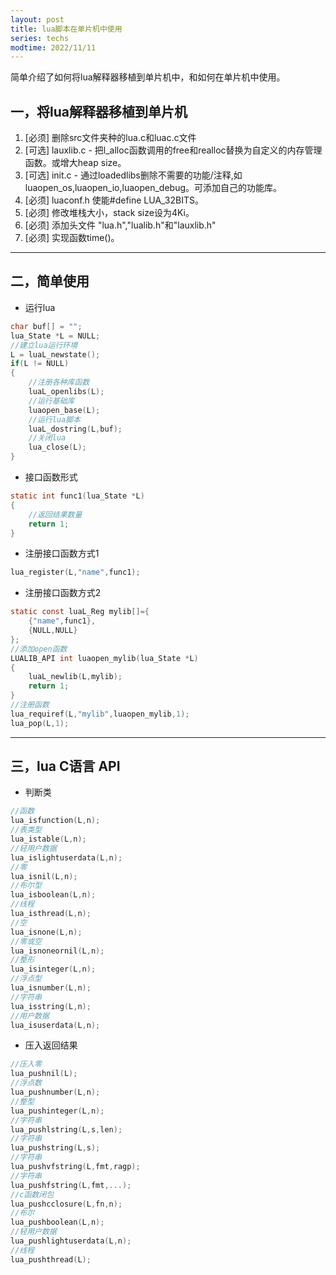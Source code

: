 ```yaml
---
layout: post
title: lua脚本在单片机中使用
series: techs
modtime: 2022/11/11
---
```


简单介绍了如何将lua解释器移植到单片机中，和如何在单片机中使用。

## 一，将lua解释器移植到单片机

1. [必须] 删除src文件夹种的lua.c和luac.c文件
2. [可选] lauxlib.c - 把l_alloc函数调用的free和realloc替换为自定义的内存管理函数。或增大heap size。
3. [可选] init.c - 通过loadedlibs删除不需要的功能/注释,如luaopen_os,luaopen_io,luaopen_debug。可添加自己的功能库。
4. [必须] luaconf.h 使能#define LUA_32BITS。
5. [必须] 修改堆栈大小，stack size设为4Ki。
6. [必须] 添加头文件 "lua.h","lualib.h"和"lauxlib.h"
7. [必须] 实现函数time()。

******

## 二，简单使用

- 运行lua

```c
char buf[] = "";
lua_State *L = NULL;
//建立lua运行环境
L = luaL_newstate();
if(L != NULL)
{
    //注册各种库函数
    luaL_openlibs(L);
    //运行基础库
    luaopen_base(L);
    //运行lua脚本
    luaL_dostring(L,buf);
    //关闭lua
    lua_close(L);
}
```

- 接口函数形式

```c
static int func1(lua_State *L)
{
    //返回结果数量
    return 1;
}
```

- 注册接口函数方式1

```c
lua_register(L,"name",func1);
```

- 注册接口函数方式2

```c
static const luaL_Reg mylib[]={
    {"name",func1},
    {NULL,NULL}
};
//添加open函数
LUALIB_API int luaopen_mylib(lua_State *L)
{
    luaL_newlib(L,mylib);
    return 1;
}
//注册函数
lua_requiref(L,"mylib",luaopen_mylib,1);
lua_pop(L,1);
```

******

## 三，lua C语言 API

- 判断类

```c
//函数
lua_isfunction(L,n);
//表类型
lua_istable(L,n);
//轻用户数据
lua_islightuserdata(L,n);
//零
lua_isnil(L,n);
//布尔型
lua_isboolean(L,n);
//线程
lua_isthread(L,n);
//空
lua_isnone(L,n);
//零或空
lua_isnoneornil(L,n);
//整形
lua_isinteger(L,n);
//浮点型
lua_isnumber(L,n);
//字符串
lua_isstring(L,n);
//用户数据
lua_isuserdata(L,n);
```

- 压入返回结果

```C
//压入零
lua_pushnil(L);
//浮点数
lua_pushnumber(L,n);
//整型
lua_pushinteger(L,n);
//字符串
lua_pushlstring(L,s,len);
//字符串
lua_pushstring(L,s);
//字符串
lua_pushvfstring(L,fmt,ragp);
//字符串
lua_pushfstring(L,fmt,...);
//c函数闭包
lua_pushcclosure(L,fn,n);
//布尔
lua_pushboolean(L,n);
//轻用户数据
lua_pushlightuserdata(L,n);
//线程
lua_pushthread(L);
```
